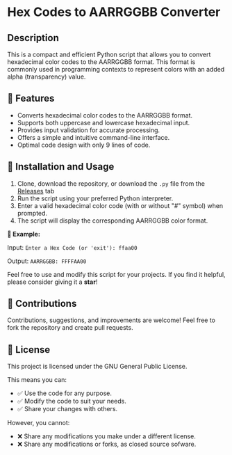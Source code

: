 # Hex Codes to AARRGGBB Converter

## Description

This is a compact and efficient Python script that allows you to convert hexadecimal color codes to the AARRGGBB format. This format is commonly used in programming contexts to represent colors with an added alpha (transparency) value.

## 🚀 Features

- Converts hexadecimal color codes to the AARRGGBB format.
- Supports both uppercase and lowercase hexadecimal input.
- Provides input validation for accurate processing.
- Offers a simple and intuitive command-line interface.
- Optimal code design with only 9 lines of code.

## 📝 Installation and Usage

1. Clone, download the repository, or download the `.py` file from the [Releases](https://github.com/DarkModeDevotee/Hex-To-AARRGGBB/releases/) tab
2. Run the script using your preferred Python interpreter.
3. Enter a valid hexadecimal color code (with or without "#" symbol) when prompted.
4. The script will display the corresponding AARRGGBB color format.

**🎯 Example:**

  Input: `Enter a Hex Code (or 'exit'): ffaa00`

  Output: `AARRGGBB: FFFFAA00`

Feel free to use and modify this script for your projects. If you find it helpful, please consider giving it a **star**!

## 🤝 Contributions

Contributions, suggestions, and improvements are welcome! Feel free to fork the repository and create pull requests.

## 📄 License

This project is licensed under the GNU General Public License.

This means you can:
- :white_check_mark: Use the code for any purpose.
- :white_check_mark: Modify the code to suit your needs.
- :white_check_mark: Share your changes with others. 

However, you cannot:
- :x: Share any modifications you make under a different license.
- :x: Share any modifications or forks, as closed source sofware.
